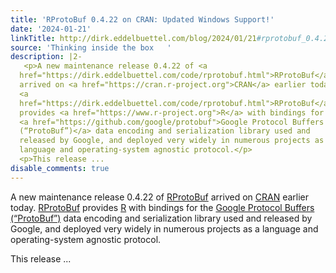 ```yaml
---
title: 'RProtoBuf 0.4.22 on CRAN: Updated Windows Support!'
date: '2024-01-21'
linkTitle: http://dirk.eddelbuettel.com/blog/2024/01/21#rprotobuf_0.4.22
source: 'Thinking inside the box   '
description: |2-
   <p>A new maintenance release 0.4.22 of <a
  href="https://dirk.eddelbuettel.com/code/rprotobuf.html">RProtoBuf</a>
  arrived on <a href="https://cran.r-project.org">CRAN</a> earlier today.
  <a
  href="https://dirk.eddelbuettel.com/code/rprotobuf.html">RProtoBuf</a>
  provides <a href="https://www.r-project.org">R</a> with bindings for the
  <a href="https://github.com/google/protobuf">Google Protocol Buffers
  (“ProtoBuf”)</a> data encoding and serialization library used and
  released by Google, and deployed very widely in numerous projects as a
  language and operating-system agnostic protocol.</p>
  <p>This release ...
disable_comments: true
---
```

 <p>A new maintenance release 0.4.22 of <a
href="https://dirk.eddelbuettel.com/code/rprotobuf.html">RProtoBuf</a>
arrived on <a href="https://cran.r-project.org">CRAN</a> earlier today.
<a
href="https://dirk.eddelbuettel.com/code/rprotobuf.html">RProtoBuf</a>
provides <a href="https://www.r-project.org">R</a> with bindings for the
<a href="https://github.com/google/protobuf">Google Protocol Buffers
(“ProtoBuf”)</a> data encoding and serialization library used and
released by Google, and deployed very widely in numerous projects as a
language and operating-system agnostic protocol.</p>
<p>This release ...